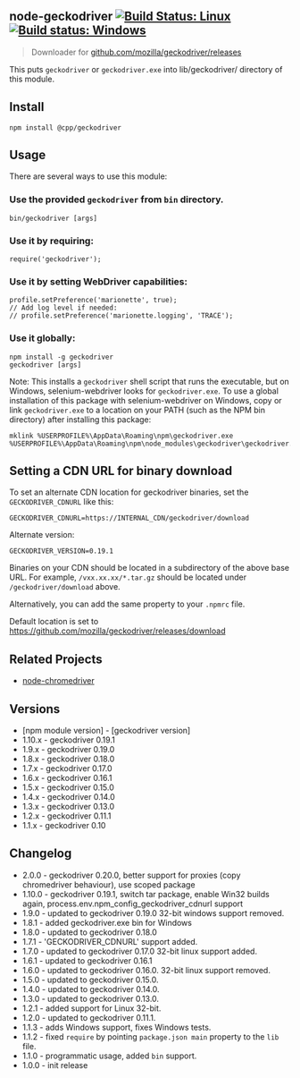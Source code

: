 ## node-geckodriver [![Build Status: Linux](https://travis-ci.org/CJSCommonPlatform/node-geckodriver.svg?branch=master)](https://travis-ci.org/CJSCommonPlatform/node-geckodriver) [![Build status: Windows](https://ci.appveyor.com/api/projects/status/s1e19ujtssxcn268/branch/master?svg=true)](https://ci.appveyor.com/project/CJSCommonPlatform/node-geckodriver/branch/master)

> Downloader for [github.com/mozilla/geckodriver/releases](https://github.com/mozilla/geckodriver/releases)

This puts `geckodriver` or `geckodriver.exe` into lib/geckodriver/ directory of this module.

## Install

```
npm install @cpp/geckodriver
```

## Usage

There are several ways to use this module:

### Use the provided `geckodriver` from `bin` directory.

```
bin/geckodriver [args]
```

### Use it by requiring:

```
require('geckodriver');
```

### Use it by setting WebDriver capabilities:

```
profile.setPreference('marionette', true);
// Add log level if needed:
// profile.setPreference('marionette.logging', 'TRACE');
```

### Use it globally:

```
npm install -g geckodriver
geckodriver [args]
```

Note: This installs a `geckodriver` shell script that runs the executable, but on Windows, selenium-webdriver looks for `geckodriver.exe`. To use a global installation of this package with selenium-webdriver on Windows, copy or link `geckodriver.exe` to a location on your PATH (such as the NPM bin directory) after installing this package:

```
mklink %USERPROFILE%\AppData\Roaming\npm\geckodriver.exe %USERPROFILE%\AppData\Roaming\npm\node_modules\geckodriver\geckodriver.exe
```

## Setting a CDN URL for binary download

To set an alternate CDN location for geckodriver binaries, set the `GECKODRIVER_CDNURL` like this:

```
GECKODRIVER_CDNURL=https://INTERNAL_CDN/geckodriver/download
```

Alternate version:
```
GECKODRIVER_VERSION=0.19.1
```

Binaries on your CDN should be located in a subdirectory of the above base URL. For example, `/vxx.xx.xx/*.tar.gz` should be located under `/geckodriver/download` above.

Alternatively, you can add the same property to your `.npmrc` file.

Default location is set to https://github.com/mozilla/geckodriver/releases/download

## Related Projects

* [node-chromedriver](https://github.com/giggio/node-chromedriver)

## Versions

* [npm module version] - [geckodriver version]
* 1.10.x - geckodriver 0.19.1
* 1.9.x - geckodriver 0.19.0
* 1.8.x - geckodriver 0.18.0
* 1.7.x - geckodriver 0.17.0
* 1.6.x - geckodriver 0.16.1
* 1.5.x - geckodriver 0.15.0
* 1.4.x - geckodriver 0.14.0
* 1.3.x - geckodriver 0.13.0
* 1.2.x - geckodriver 0.11.1
* 1.1.x - geckodriver 0.10

## Changelog
* 2.0.0 - geckodriver 0.20.0, better support for proxies (copy chromedriver behaviour), use scoped package
* 1.10.0 - geckodriver 0.19.1, switch tar package, enable Win32 builds again, process.env.npm_config_geckodriver_cdnurl support
* 1.9.0 - updated to geckodriver 0.19.0 32-bit windows support removed.
* 1.8.1 - added geckodriver.exe bin for Windows
* 1.8.0 - updated to geckodriver 0.18.0
* 1.7.1 - 'GECKODRIVER_CDNURL' support added.
* 1.7.0 - updated to geckodriver 0.17.0  32-bit linux support added.
* 1.6.1 - updated to geckodriver 0.16.1
* 1.6.0 - updated to geckodriver 0.16.0. 32-bit linux support removed.
* 1.5.0 - updated to geckodriver 0.15.0.
* 1.4.0 - updated to geckodriver 0.14.0.
* 1.3.0 - updated to geckodriver 0.13.0.
* 1.2.1 - added support for Linux 32-bit.
* 1.2.0 - updated to geckodriver 0.11.1.
* 1.1.3 - adds Windows support, fixes Windows tests.
* 1.1.2 - fixed `require` by pointing `package.json main` property to the `lib` file.
* 1.1.0 - programmatic usage, added `bin` support.
* 1.0.0 - init release
